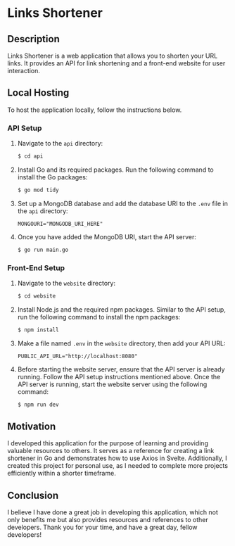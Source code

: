 # Links Shortener

## Description
Links Shortener is a web application that allows you to shorten your URL links. It provides an API for link shortening and a front-end website for user interaction.

## Local Hosting
To host the application locally, follow the instructions below.

### API Setup
1. Navigate to the `api` directory:
   ```bash
   $ cd api
   ```

2. Install Go and its required packages. Run the following command to install the Go packages:
   ```bash
   $ go mod tidy
   ```

3. Set up a MongoDB database and add the database URI to the `.env` file in the `api` directory:
   ```env
   MONGOURI="MONGODB_URI_HERE"
   ```

4. Once you have added the MongoDB URI, start the API server:
   ```bash
   $ go run main.go
   ```

### Front-End Setup
1. Navigate to the `website` directory:
   ```bash
   $ cd website
   ```

2. Install Node.js and the required npm packages. Similar to the API setup, run the following command to install the npm packages:
   ```bash
   $ npm install
   ```

3. Make a file named `.env` in the `website` directory, then add your API URL:
   ```env
   PUBLIC_API_URL="http://localhost:8080"
   ```

4. Before starting the website server, ensure that the API server is already running. Follow the API setup instructions mentioned above. Once the API server is running, start the website server using the following command:
   ```bash
   $ npm run dev
   ```

## Motivation
I developed this application for the purpose of learning and providing valuable resources to others. It serves as a reference for creating a link shortener in Go and demonstrates how to use Axios in Svelte. Additionally, I created this project for personal use, as I needed to complete more projects efficiently within a shorter timeframe.

## Conclusion
I believe I have done a great job in developing this application, which not only benefits me but also provides resources and references to other developers. Thank you for your time, and have a great day, fellow developers!
